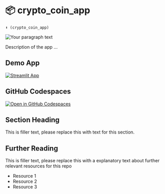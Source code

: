 # 📦 crypto_coin_app 
```
⬆️ (crypto_coin_app)
```
![Your paragraph text](https://github.com/user-attachments/assets/9494ba33-dcd4-499f-b21d-edf2e6d43b58)



Description of the app ...

## Demo App

[![Streamlit App](https://static.streamlit.io/badges/streamlit_badge_black_white.svg)](https://my-crypto-coin-app.streamlit.app/)

## GitHub Codespaces

[![Open in GitHub Codespaces](https://github.com/codespaces/badge.svg)](https://codespaces.new/streamlit/app-starter-kit?quickstart=1)

## Section Heading

This is filler text, please replace this with text for this section.

## Further Reading

This is filler text, please replace this with a explanatory text about further relevant resources for this repo
- Resource 1
- Resource 2
- Resource 3
